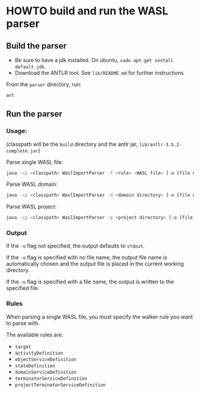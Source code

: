 HOWTO build and run the WASL parser
===================================

## Build the parser

* Be sure to have a jdk installed.  On ubuntu, `sudo apt-get install default-jdk`.
* Download the ANTLR tool. See `lib/README.md` for further instructions

From the `parser` directory, run:
```bash
ant
```

## Run the parser


### Usage:

(classpath will be the `build` directory and the antlr jar, `lib/antlr-3.5.2-complete.jar`)

Parse single WASL file:
```bash
java -cp <classpath> WaslImportParser -f <rule> <WASL file> [-o [file name] ]
```

Parse WASL domain:
```bash
java -cp <classpath> WaslImportParser -d <domain directory> [-o [file name] ]
```

Parse WASL project:
```bash
java -cp <classpath> WaslImportParser -p <project directory> [-o [file name] ]
```

### Output

If the `-o` flag not specified, the output defaults to `stdout`.

If the `-o` flag is specified with no file name, the output file name is automatically
chosen and the output file is placed in the current working directory.

If the `-o` flag is specified with a file name, the output is written to the specified file.

### Rules

When parsing a single WASL file, you must specify the walker rule you want to parse
with.

The available rules are:
* `target`
* `activityDefinition`
* `objectServiceDefinition`
* `stateDefinition`
* `domainServiceDefinition`
* `terminatorServiceDefinition`
* `projectTerminatorServiceDefinition`
